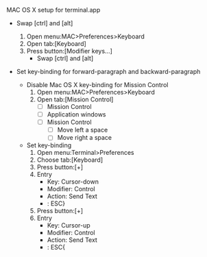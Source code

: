 MAC OS X setup for terminal.app

* Swap [ctrl] and [alt]
  1. Open menu:MAC>Preferences>Keyboard
  2. Open tab:[Keyboard]
  3. Press button:[Modifier keys...]
     - Swap [ctrl] and [alt]

* Set key-binding for forward-paragraph and backward-paragraph
  - Disable Mac OS X key-binding for Mission Control
    1. Open menu:MAC>Preferences>Keyboard
    2. Open tab:[Mission Control]
       - [ ] Mission Control
       - [ ] Application windows
       - [ ] Mission Control
       	 - [ ] Move left a space
         - [ ] Move right a space
  - Set key-binding
    1. Open menu:Terminal>Preferences
    2. Choose tab:[Keyboard]
    3. Press button:[+]
    4. Entry
       - Key: Cursor-down
       - Modifier: Control
       - Action: Send Text
       - : ESC}
    5. Press button:[+]
    6. Entry
       - Key: Cursor-up
       - Modifier: Control
       - Action: Send Text
       - : ESC{
